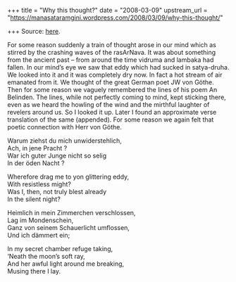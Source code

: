 +++
title = "Why this thought?"
date = "2008-03-09"
upstream_url = "https://manasataramgini.wordpress.com/2008/03/09/why-this-thought/"

+++
Source: [here](https://manasataramgini.wordpress.com/2008/03/09/why-this-thought/).

For some reason suddenly a train of thought arose in our mind which as stirred by the crashing waves of the rasArNava. It was about something from the ancient past – from around the time vidruma and lambaka had fallen. In our mind’s eye we saw that eddy which had sucked in satya-druha. We looked into it and it was completely dry now. In fact a hot stream of air emanated from it. We thought of the great German poet JW von Göthe. Then for some reason we vaguely remembered the lines of his poem An Belinden. The lines, while not perfectly coming to mind, kept sticking there, even as we heard the howling of the wind and the mirthful laughter of revelers around us. So I looked it up. Later I found an approximate verse translation of the same (appended). For some reason we again felt that poetic connection with Herr von Göthe.

Warum ziehst du mich unwiderstehlich,  
Ach, in jene Pracht ?  
War ich guter Junge nicht so selig  
In der öden Nacht ?

Wherefore drag me to yon glittering eddy,  
With resistless might?  
Was I, then, not truly blest already  
In the silent night?

Heimlich in mein Zimmerchen verschlossen,  
Lag im Mondenschein,  
Ganz von seinem Schauerlicht umflossen,  
Und ich dämmert ein;

In my secret chamber refuge taking,  
‘Neath the moon’s soft ray,  
And her awful light around me breaking,  
Musing there I lay.

